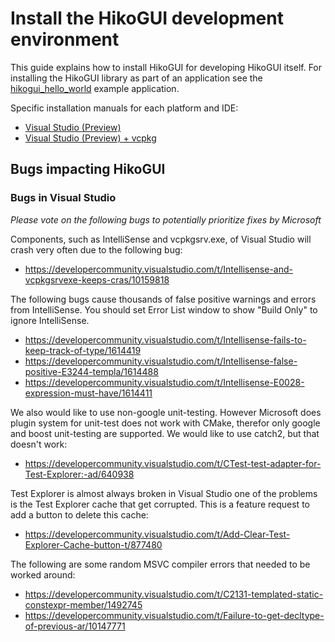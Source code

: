 Install the HikoGUI development environment
===========================================

This guide explains how to install HikoGUI for developing HikoGUI itself.
For installing the HikoGUI library as part of an application see the
[hikogui_hello_world](https://github.com/hikogui/hikogui_hello_world)
example application.

Specific installation manuals for each platform and IDE:
 - [Visual Studio (Preview)](docs/build_with_visual_studio.md)
 - [Visual Studio (Preview) + vcpkg](docs/build_with_visual_studio_and_vcpkg.md)

Bugs impacting HikoGUI
----------------------

### Bugs in Visual Studio
_Please vote on the following bugs to potentially prioritize fixes by Microsoft_

Components, such as IntelliSense and vcpkgsrv.exe, of Visual Studio will crash very often due to
the following bug:

 - <https://developercommunity.visualstudio.com/t/Intellisense-and-vcpkgsrvexe-keeps-cras/10159818>

The following bugs cause thousands of false positive warnings and errors from IntelliSense. You should
set Error List window to show "Build Only" to ignore IntelliSense.

 - <https://developercommunity.visualstudio.com/t/Intellisense-fails-to-keep-track-of-type/1614419>
 - <https://developercommunity.visualstudio.com/t/Intellisense-false-positive-E3244-templa/1614488>
 - <https://developercommunity.visualstudio.com/t/Intellisense-E0028-expression-must-have/1614411>

We also would like to use non-google unit-testing. However Microsoft does plugin system for unit-test does
not work with CMake, therefor only google and boost unit-testing are supported. We would like to use
catch2, but that doesn't work:

 - <https://developercommunity.visualstudio.com/t/CTest-test-adapter-for-Test-Explorer:-ad/640938>

Test Explorer is almost always broken in Visual Studio one of the problems is the Test Explorer
cache that get corrupted. This is a feature request to add a button to delete this cache:

 - <https://developercommunity.visualstudio.com/t/Add-Clear-Test-Explorer-Cache-button-t/877480>

The following are some random MSVC compiler errors that needed to be worked around:

 - <https://developercommunity.visualstudio.com/t/C2131-templated-static-constexpr-member/1492745>
 - <https://developercommunity.visualstudio.com/t/Failure-to-get-decltype-of-previous-ar/10147771>
